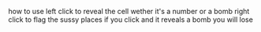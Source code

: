 how to use
left click to reveal the cell wether it's a number or a bomb
right click to flag the sussy places
if you click and it reveals a bomb you will lose
